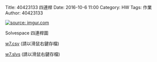 Title: 40423133 四連桿
Date: 2016-10-6 11:00
Category: HW
Tags: 作業
Author: 40423133



<!-- PELICAN_END_SUMMARY -->


<a href="http://imgur.com/zDIZC8A"><img src="http://i.imgur.com/zDIZC8A.jpg" title="source: imgur.com" /></a>
<p>Solvespace 四連桿圖</p>
<p><a href="./../w7/w7.csv"> w7.csv</a> (請以滑鼠右鍵存檔)</p>
<p><a href="./../w7/w7.slvs">w7.slvs</a> (請以滑鼠右鍵存檔)</p>